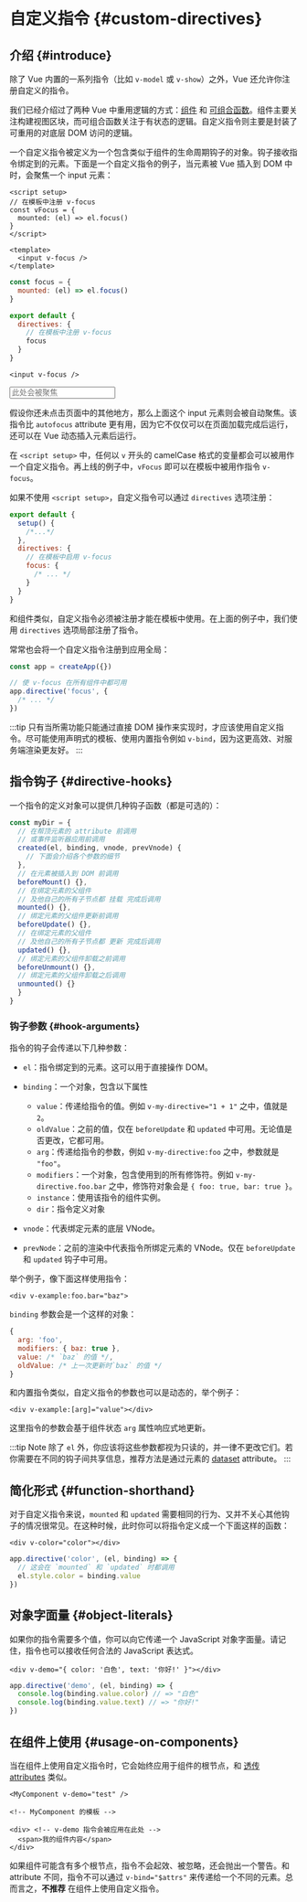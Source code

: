 # 自定义指令 {#custom-directives}

<script setup>
const vFocus = {
  mounted: el => {
    el.focus()
  }
}
</script>

## 介绍 {#introduce}

除了 Vue 内置的一系列指令（比如 `v-model` 或 `v-show`）之外，Vue 还允许你注册自定义的指令。

我们已经介绍过了两种 Vue 中重用逻辑的方式：[组件](/guide/essentials/component-basics.html) 和 [可组合函数](./composables)。组件主要关注构建视图区块，而可组合函数关注于有状态的逻辑。自定义指令则主要是封装了可重用的对底层 DOM 访问的逻辑。

一个自定义指令被定义为一个包含类似于组件的生命周期钩子的对象。钩子接收指令绑定到的元素。下面是一个自定义指令的例子，当元素被 Vue 插入到 DOM 中时，会聚焦一个 input 元素：

<div class="composition-api">

```vue
<script setup>
// 在模板中注册 v-focus
const vFocus = {
  mounted: (el) => el.focus()
}
</script>

<template>
  <input v-focus />
</template>
```

</div>

<div class="options-api">

```js
const focus = {
  mounted: (el) => el.focus()
}

export default {
  directives: {
    // 在模板中注册 v-focus
    focus
  }
}
```

```vue-html
<input v-focus />
```

</div>

<div class="demo">
  <input v-focus placeholder="此处会被聚焦" />
</div>

假设你还未点击页面中的其他地方，那么上面这个 input 元素则会被自动聚焦。该指令比 `autofocus` attribute 更有用，因为它不仅仅可以在页面加载完成后运行，还可以在 Vue 动态插入元素后运行。

<div class="composition-api">

在 `<script setup>` 中，任何以 `v` 开头的 camelCase 格式的变量都会可以被用作一个自定义指令。再上线的例子中，`vFocus` 即可以在模板中被用作指令 `v-focus`。

如果不使用 `<script setup>`，自定义指令可以通过 `directives` 选项注册：

```js
export default {
  setup() {
    /*...*/
  },
  directives: {
    // 在模板中启用 v-focus
    focus: {
      /* ... */
    }
  }
}
```

</div>

<div class="options-api">

和组件类似，自定义指令必须被注册才能在模板中使用。在上面的例子中，我们使用 `directives` 选项局部注册了指令。

</div>

常常也会将一个自定义指令注册到应用全局：

```js
const app = createApp({})

// 使 v-focus 在所有组件中都可用
app.directive('focus', {
  /* ... */
})
```

:::tip
只有当所需功能只能通过直接 DOM 操作来实现时，才应该使用自定义指令。尽可能使用声明式的模板、使用内置指令例如 `v-bind`，因为这更高效、对服务端渲染更友好。
:::

## 指令钩子 {#directive-hooks}

一个指令的定义对象可以提供几种钩子函数（都是可选的）：

```js
const myDir = {
  // 在帮顶元素的 attribute 前调用
  // 或事件监听器应用前调用
  created(el, binding, vnode, prevVnode) {
    // 下面会介绍各个参数的细节
  },
  // 在元素被插入到 DOM 前调用
  beforeMount() {},
  // 在绑定元素的父组件
  // 及他自己的所有子节点都 挂载 完成后调用
  mounted() {},
  // 绑定元素的父组件更新前调用
  beforeUpdate() {},
  // 在绑定元素的父组件
  // 及他自己的所有子节点都 更新 完成后调用
  updated() {},
  // 绑定元素的父组件卸载之前调用
  beforeUnmount() {},
  // 绑定元素的父组件卸载之后调用
  unmounted() {}
  }
}
```

### 钩子参数 {#hook-arguments}

指令的钩子会传递以下几种参数：

- `el`：指令绑定到的元素。这可以用于直接操作 DOM。

- `binding`：一个对象，包含以下属性

  - `value`：传递给指令的值。例如 `v-my-directive="1 + 1"` 之中，值就是 `2`。
  - `oldValue`：之前的值，仅在 `beforeUpdate` 和 `updated` 中可用。无论值是否更改，它都可用。
  - `arg`：传递给指令的参数，例如 `v-my-directive:foo` 之中，参数就是 `"foo"`。
  - `modifiers`：一个对象，包含使用到的所有修饰符。例如 `v-my-directive.foo.bar` 之中，修饰符对象会是 `{ foo: true, bar: true }`。
  - `instance`：使用该指令的组件实例。
  - `dir`：指令定义对象

- `vnode`：代表绑定元素的底层 VNode。
- `prevNode`：之前的渲染中代表指令所绑定元素的 VNode。仅在 `beforeUpdate` 和 `updated` 钩子中可用。

举个例子，像下面这样使用指令：

```vue-html
<div v-example:foo.bar="baz">
```

`binding` 参数会是一个这样的对象：

```js
{
  arg: 'foo',
  modifiers: { baz: true },
  value: /* `baz` 的值 */,
  oldValue: /* 上一次更新时`baz` 的值 */
}
```

和内置指令类似，自定义指令的参数也可以是动态的，举个例子：

```vue-html
<div v-example:[arg]="value"></div>
```

这里指令的参数会基于组件状态 `arg` 属性响应式地更新。

:::tip Note
除了 `el` 外，你应该将这些参数都视为只读的，并一律不更改它们。若你需要在不同的钩子间共享信息，推荐方法是通过元素的 [dataset](https://developer.mozilla.org/en-US/docs/Web/API/HTMLElement/dataset) attribute。
:::

## 简化形式 {#function-shorthand}

对于自定义指令来说，`mounted` 和 `updated` 需要相同的行为、又并不关心其他钩子的情况很常见。在这种时候，此时你可以将指令定义成一个下面这样的函数：

```vue-html
<div v-color="color"></div>
```

```js
app.directive('color', (el, binding) => {
  // 这会在 `mounted` 和 `updated` 时都调用
  el.style.color = binding.value
})
```

## 对象字面量 {#object-literals}

如果你的指令需要多个值，你可以向它传递一个 JavaScript 对象字面量。请记住，指令也可以接收任何合法的 JavaScript 表达式。

```vue-html
<div v-demo="{ color: '白色', text: '你好!' }"></div>
```

```js
app.directive('demo', (el, binding) => {
  console.log(binding.value.color) // => "白色"
  console.log(binding.value.text) // => "你好!"
})
```

## 在组件上使用 {#usage-on-components}

当在组件上使用自定义指令时，它会始终应用于组件的根节点，和 [透传 attributes](/guide/components/attrs.html) 类似。

```vue-html
<MyComponent v-demo="test" />
```

```vue-html
<!-- MyComponent 的模板 -->

<div> <!-- v-demo 指令会被应用在此处 -->
  <span>我的组件内容</span>
</div>
```

如果组件可能含有多个根节点，指令不会起效、被忽略，还会抛出一个警告。和 attribute 不同，指令不可以通过 `v-bind="$attrs"` 来传递给一个不同的元素。总而言之，**不推荐** 在组件上使用自定义指令。
